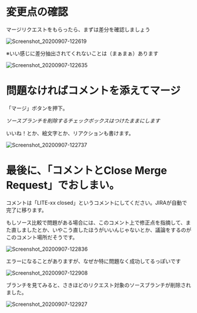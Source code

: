 # 変更点の確認

マージリクエストをもらったら、まずは差分を確認しましょう

![Screenshot_20200907-122619](uploads/4f4a9f5fbd64ef1cc15ae6ba1df6f6e4/Screenshot_20200907-122619.png)

※いい感じに差分抽出されてくれないことは（まぁまぁ）あります

![Screenshot_20200907-122635](uploads/6c102a9d81a4a6748884b93c92bc1ac6/Screenshot_20200907-122635.png)

# 問題なければコメントを添えてマージ

「マージ」ボタンを押下。

*ソースブランチを削除するチェックボックスはつけたままにします*

いいね！とか、絵文字とか、リアクションも書けます。

![Screenshot_20200907-122737](uploads/0f12165bd68e4cd35157eb8eac460c60/Screenshot_20200907-122737.png)

# 最後に、「コメントとClose Merge Request」でおしまい。

コメントは「LITE-xx closed」というコメントにしてください。JIRAが自動で完了に移ります。

もしソース比較で問題がある場合には、このコメント上で修正点を指摘して、また直しましたとか、いやこう直したほうがいいんじゃないとか、議論をするのがこのコメント場所だそうです。


![Screenshot_20200907-122836](uploads/e64d36a6718d8c1d1bf281c82bc5e94c/Screenshot_20200907-122836.png)

エラーになることがありますが、なぜか特に問題なく成功してるっぽいです

![Screenshot_20200907-122908](uploads/eb3c39640cb6dd0044e3ca47bdca9ab5/Screenshot_20200907-122908.png)


ブランチを見てみると、さきほどのリクエスト対象のソースブランチが削除されました。

![Screenshot_20200907-122927](uploads/fe69c28d22ee2eabb79dc64402f70eba/Screenshot_20200907-122927.png)